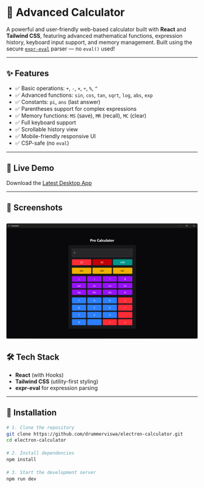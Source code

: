 # 🧮 Advanced Calculator

A powerful and user-friendly web-based calculator built with **React** and **Tailwind CSS**, featuring advanced mathematical functions, expression history, keyboard input support, and memory management. Built using the secure [`expr-eval`](https://github.com/silentmatt/expr-eval) parser — no `eval()` used!

---

## ✨ Features

- ✅ Basic operations: `+`, `-`, `×`, `÷`, `%`, `^`
- ✅ Advanced functions: `sin`, `cos`, `tan`, `sqrt`, `log`, `abs`, `exp`
- ✅ Constants: `pi`, `ans` (last answer)
- ✅ Parentheses support for complex expressions
- ✅ Memory functions: `MS` (save), `MR` (recall), `MC` (clear)
- ✅ Full keyboard support
- ✅ Scrollable history view
- ✅ Mobile-friendly responsive UI
- ✅ CSP-safe (no `eval`)

---

## 🚀 Live Demo
Download the [Latest Desktop App](https://github.com/drummerviswa/electron-calculator/releases/download/v1.0.0/basic-calculator-1.0.0-setup.exe)  

---

## 📸 Screenshots

![Standard](./resources/screenshot.png) 
---

## 🛠️ Tech Stack

- **React** (with Hooks)
- **Tailwind CSS** (utility-first styling)
- **expr-eval** for expression parsing

---

## 🧩 Installation

```bash
# 1. Clone the repository
git clone https://github.com/drummerviswa/electron-calculator.git
cd electron-calculator

# 2. Install dependencies
npm install

# 3. Start the development server
npm run dev
